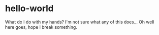 # hello-world
What do I do with my hands?
I'm not sure what any of this does...
Oh well here goes, hope I break something.
